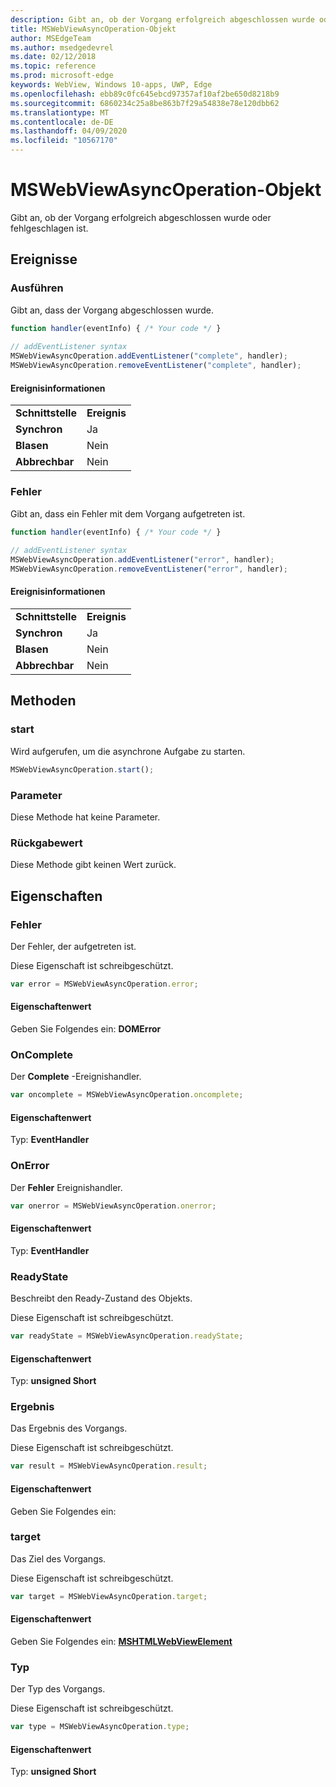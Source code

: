 ```yaml
---
description: Gibt an, ob der Vorgang erfolgreich abgeschlossen wurde oder fehlgeschlagen ist
title: MSWebViewAsyncOperation-Objekt
author: MSEdgeTeam
ms.author: msedgedevrel
ms.date: 02/12/2018
ms.topic: reference
ms.prod: microsoft-edge
keywords: WebView, Windows 10-apps, UWP, Edge
ms.openlocfilehash: ebb89c0fc645ebcd97357af10af2be650d8218b9
ms.sourcegitcommit: 6860234c25a8be863b7f29a54838e78e120dbb62
ms.translationtype: MT
ms.contentlocale: de-DE
ms.lasthandoff: 04/09/2020
ms.locfileid: "10567170"
---
```

# MSWebViewAsyncOperation-Objekt

Gibt an, ob der Vorgang erfolgreich abgeschlossen wurde oder fehlgeschlagen ist. 

## Ereignisse

### Ausführen

Gibt an, dass der Vorgang abgeschlossen wurde. 

```js
function handler(eventInfo) { /* Your code */ }
 
// addEventListener syntax
MSWebViewAsyncOperation.addEventListener("complete", handler);
MSWebViewAsyncOperation.removeEventListener("complete", handler);
```

#### Ereignisinformationen

|            |      |
|------------|------|
|**Schnittstelle** | **Ereignis**
|**Synchron** |Ja |    
|**Blasen**     |Nein |   
|**Abbrechbar**  |Nein |        


### Fehler

Gibt an, dass ein Fehler mit dem Vorgang aufgetreten ist.

```js
function handler(eventInfo) { /* Your code */ }
 
// addEventListener syntax
MSWebViewAsyncOperation.addEventListener("error", handler);
MSWebViewAsyncOperation.removeEventListener("error", handler);
```

#### Ereignisinformationen

|            |      |
|------------|------|
|**Schnittstelle** | **Ereignis**
|**Synchron** |Ja |    
|**Blasen**     |Nein |   
|**Abbrechbar**  |Nein |            


## Methoden

### start

Wird aufgerufen, um die asynchrone Aufgabe zu starten. 

```js
MSWebViewAsyncOperation.start();
```

### Parameter

Diese Methode hat keine Parameter.

### Rückgabewert

Diese Methode gibt keinen Wert zurück.

## Eigenschaften

### Fehler

Der Fehler, der aufgetreten ist.

Diese Eigenschaft ist schreibgeschützt.

```js
var error = MSWebViewAsyncOperation.error;
```

#### Eigenschaftenwert
Geben Sie Folgendes ein: **DOMError**

### OnComplete

Der **Complete** -Ereignishandler. 

```js
var oncomplete = MSWebViewAsyncOperation.oncomplete;
```

#### Eigenschaftenwert
Typ: **EventHandler**

### OnError

Der **Fehler** Ereignishandler. 

```js
var onerror = MSWebViewAsyncOperation.onerror;
```

#### Eigenschaftenwert
Typ: **EventHandler**

### ReadyState

Beschreibt den Ready-Zustand des Objekts.

Diese Eigenschaft ist schreibgeschützt.

```js
var readyState = MSWebViewAsyncOperation.readyState;
```

#### Eigenschaftenwert
Typ: **unsigned Short**

### Ergebnis

Das Ergebnis des Vorgangs.

Diese Eigenschaft ist schreibgeschützt.

```js
var result = MSWebViewAsyncOperation.result;
```

#### Eigenschaftenwert
Geben Sie Folgendes ein:

### target

Das Ziel des Vorgangs. 

Diese Eigenschaft ist schreibgeschützt.

```js
var target = MSWebViewAsyncOperation.target;
```

#### Eigenschaftenwert
Geben Sie Folgendes ein: [ **MSHTMLWebViewElement**](../webview.md)

### Typ

Der Typ des Vorgangs.

Diese Eigenschaft ist schreibgeschützt.

```js
var type = MSWebViewAsyncOperation.type;
```

#### Eigenschaftenwert
Typ: **unsigned Short**
